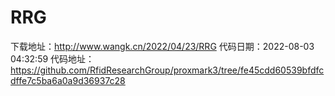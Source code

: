 # RRG
下载地址：http://www.wangk.cn/2022/04/23/RRG
代码日期：2022-08-03 04:32:59
代码地址：https://github.com/RfidResearchGroup/proxmark3/tree/fe45cdd60539bfdfcdffe7c5ba6a0a9d36937c28
